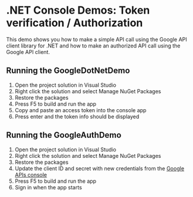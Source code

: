 # .NET Console Demos: Token verification / Authorization

This demo shows you how to make a simple API call using the Google API client
library for .NET and how to make an authorized API call using the Google API client.

## Running the GoogleDotNetDemo

1. Open the project solution in Visual Studio
2. Right click the solution and select Manage NuGet Packages
3. Restore the packages
4. Press F5 to build and run the app
5. Copy and paste an access token into the console app
6. Press enter and the token info should be displayed

## Running the GoogleAuthDemo

1. Open the project solution in Visual Studio
2. Right click the solution and select Manage NuGet Packages
3. Restore the packages
4. Update the client ID and secret with new credentials from the [Google APIs console](https://code.google.com/apis/console)
5. Press F5 to build and run the app
6. Sign in when the app starts

